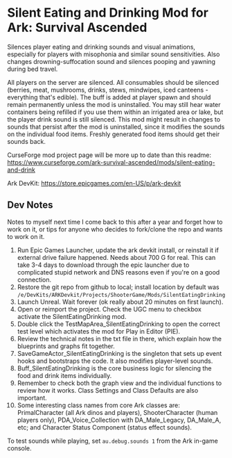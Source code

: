 # Silent Eating and Drinking Mod for Ark: Survival Ascended

Silences player eating and drinking sounds and visual animations, especially for players 
with misophonia and similar sound sensitivities. Also changes drowning-suffocation 
sound and silences pooping and yawning during bed travel.

All players on the server are silenced. All consumables should be silenced (berries, meat, mushrooms, drinks, stews, mindwipes, iced canteens - 
everything that's edible). The buff is added at player spawn and should remain permanently unless the mod is uninstalled. You may still hear 
water containers being refilled if you use them within an irrigated area or lake, but the player drink sound is still silenced. This mod might 
result in changes to sounds that persist after the mod is uninstalled, since it modifies the sounds on the individual food items. Freshly 
generated food items should get their sounds back.

CurseForge mod project page will be more up to date than this readme: https://www.curseforge.com/ark-survival-ascended/mods/silent-eating-and-drink

Ark DevKit: https://store.epicgames.com/en-US/p/ark-devkit

## Dev Notes

Notes to myself next time I come back to this after a year and forget how to work on it, or tips for anyone who decides to fork/clone the repo and wants to work on it.

1. Run Epic Games Launcher, update the ark devkit install, or reinstall it if external drive failure happened.  Needs about 700 G for real.  This can take 3-4 days to download through the epic launcher due to complicated stupid network and DNS reasons even if you're on a good connection.
2. Restore the git repo from github to local; install location by default was `/e/DevKits/ARKDevkit/Projects/ShooterGame/Mods/SilentEatingDrinking`
3. Launch Unreal.  Wait forever (ok really about 20 minutes on first launch).
4. Open or reimport the project.  Check the UGC menu to checkbox activate the SilentEatingDrinking mod.
5. Double click the TestMapArea_SilentEatingDrinking to open the correct test level which activates the mod for Play in Editor (PIE).
6. Review the technical notes in the txt file in there, which explain how the blueprints and graphs fit together.
7. SaveGameActor_SilentEatingDrinking is the singleton that sets up event hooks and bootstraps the code.  It also modifies player-level sounds.
8. Buff_SilentEatingDrinking is the core business logic for silencing the food and drink items individually.
9. Remember to check both the graph view and the individual functions to review how it works.  Class Settings and Class Defaults are also important.
10. Some interesting class names from core Ark classes are: PrimalCharacter (all Ark dinos and players), ShooterCharacter (human players only), PDA_Voice_Collection with DA_Male_Legacy, DA_Male_A, etc; and Character Status Component (status effect sounds).

To test sounds while playing, set `au.debug.sounds 1` from the Ark in-game console.
